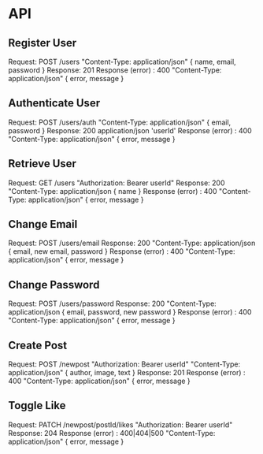 # API

## Register User

Request: POST /users "Content-Type: application/json" { name, email, password }
Response: 201
Response (error) : 400 "Content-Type: application/json" { error, message }

## Authenticate User

Request: POST /users/auth "Content-Type: application/json" { email, password }
Response: 200 application/json 'userId'
Response (error) : 400 "Content-Type: application/json" { error, message }

## Retrieve User

Request: GET /users "Authorization: Bearer userId"
Response: 200 "Content-Type: application/json { name }
Response (error) : 400 "Content-Type: application/json" { error, message }

## Change Email

Request: POST /users/email
Response: 200 "Content-Type: application/json { email, new email, password }
Response (error) : 400 "Content-Type: application/json" { error, message }

## Change Password

Request: POST /users/password
Response: 200 "Content-Type: application/json { email, password, new password }
Response (error) : 400 "Content-Type: application/json" { error, message }

## Create Post

Request: POST /newpost "Authorization: Bearer userId" "Content-Type: application/json" { author, image, text }
Response: 201
Response (error) : 400 "Content-Type: application/json" { error, message }

## Toggle Like 

Request: PATCH /newpost/postId/likes "Authorization: Bearer userId"
Response: 204 
Response (error) : 400|404|500 "Content-Type: application/json" { error, message }